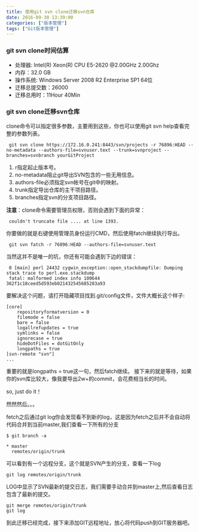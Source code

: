 ```yaml
---
title: 使用git svn clone迁移svn仓库
date: 2016-09-30 13:39:00
categories: ["版本管理"]
tags: ["Git版本管理"]
---
```


### git svn clone时间估算

* 处理器: Intel(R) Xeon(R) CPU E5-2620 @2.00GHz 2.00Ghz
* 内存：32.0 GB
* 操作系统: Windows Server 2008 R2 Enterprise SP1 64位
* 迁移总提交数：26000
* 迁移总用时：11Hour 40Min

### git svn clone迁移svn仓库

clone命令可以指定很多参数，主要用到这些，你也可以使用git svn help查看完整的参数列表。
```
 git svn clone https://172.16.0.241:8443/svn/projects -r 76896:HEAD --no-metadata --authors-file=svnuser.text --trunk=svnproject --branches=svnbranch yourGitProject
```

1. r指定起止版本号。
2. no-metadata阻止git导出SVN包含的一些无用信息。
3. authors-file必须指定svn帐号在git中的映射。
4. trunk指定导出仓库的主干项目路径。
5. branches指定svn的分支项目路径。

**注意**：clone命令需要管理员权限，否则会遇到下面的异常：

<!--more-->

```
 couldn't truncate file .... at line 1393. 
```

你要做的就是右键使用管理员身份运行CMD，然后使用fatch继续执行导出。
```
 git svn fatch -r 76896:HEAD --authors-file=svnuser.text
```

当然这并不是唯一的坑，你还有可能会遇到下边的错误：
```
 0 [main] perl 24432 cygwin_exception::open_stackdumpfile: Dumping stack trace to perl.exe.stackdump
 fatal: malformed index info 100644 362f1c18ceed5d593eb021432545685283a93 
```

要解决这个问题，请打开隐藏项目找到.git/config文件，文件大概长这个样子:
```
[core]
	repositoryformatversion = 0
	filemode = false
	bare = false
	logallrefupdates = true
	symlinks = false
	ignorecase = true
	hideDotFiles = dotGitOnly
	longpaths = true
[svn-remote "svn"]
...
```

重要的就是longpaths = true这一句，然后fatch继续。
接下来的就是等待，如果你的svn库比较大，像我要导出2w+的commit，会花费相当长的时间。

so, just do it！

然然然后。。。

fetch之后通过git log你会发现看不到新的log，这是因为fetch之后并不会自动将代码合并到当前master,我们查看一下所有的分支
```
$ git branch -a

* master
  remotes/origin/trunk
```

可以看到有一个远程分支，这个就是SVN产生的分支，查看一下log
```
git log remotes/origin/trunk
```

LOG中显示了SVN最新的提交日志，我们需要手动合并到master上,然后查看日志包含了最新的提交。
```
git merge remotes/origin/trunk
git log
```

到此迁移已经完成，接下来添加GIT远程地址，放心将代码push到GIT服务器吧。